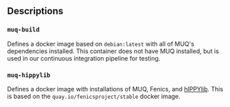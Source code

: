 ## Descriptions

### `muq-build`
Defines a docker image based on `debian:latest` with all of MUQ's dependencies installed.  This container does not have MUQ installed, but is used in our continuous integration pipeline for testing.

### `muq-hippylib`
Defines a docker image with installations of MUQ, Fenics, and [hIPPYlib](https://hippylib.github.io/).  This is based on the `quay.io/fenicsproject/stable` docker image.
